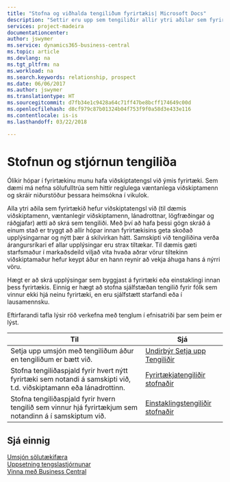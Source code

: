 ```yaml
---
title: "Stofna og viðhalda tengiliðum fyrirtækis| Microsoft Docs"
description: "Settir eru upp sem tengiliðir allir ytri aðilar sem fyrirtækið hefur viðskiptatengsl við (til dæmis viðföng, viðskiptamenn, lánadrottnar og ráðgjafar)."
services: project-madeira
documentationcenter: 
author: jswymer
ms.service: dynamics365-business-central
ms.topic: article
ms.devlang: na
ms.tgt_pltfrm: na
ms.workload: na
ms.search.keywords: relationship, prospect
ms.date: 06/06/2017
ms.author: jswymer
ms.translationtype: HT
ms.sourcegitcommit: d7fb34e1c9428a64c71ff47be8bcff174649c00d
ms.openlocfilehash: d8cf979c87b01324b04f753f9f0a58d3e433e116
ms.contentlocale: is-is
ms.lasthandoff: 03/22/2018

---
```

# <a name="creating-and-managing-contacts"></a>Stofnun og stjórnun tengiliða
Ólíkir hópar í fyrirtækinu munu hafa viðskiptatengsl við ýmis fyrirtæki. Sem dæmi má nefna sölufulltrúa sem hittir reglulega væntanlega viðskiptamenn og skráir niðurstöður þessara heimsókna í vikulok.

Alla ytri aðila sem fyrirtækið hefur viðskiptatengsl við (til dæmis viðskiptamenn, væntanlegir viðskiptamenn, lánadrottnar, lögfræðingar og ráðgjafar) ætti að skrá sem tengiliði. Með því að hafa þessi gögn skráð á einum stað er tryggt að allir hópar innan fyrirtækisins geta skoðað upplýsingarnar og nýtt þær á skilvirkan hátt. Samskipti við tengiliðina verða árangursríkari ef allar upplýsingar eru strax tiltækar. Til dæmis gæti starfsmaður í markaðsdeild viljað vita hvaða aðrar vörur tiltekinn viðskiptamaður hefur keypt áður en hann reynir að vekja áhuga hans á nýrri vöru.

Hægt er að skrá upplýsingar sem byggjast á fyrirtæki eða einstaklingi innan þess fyrirtækis. Einnig er hægt að stofna sjálfstæðan tengilið fyrir fólk sem vinnur ekki hjá neinu fyrirtæki, en eru sjálfstætt starfandi eða í lausamennsku.

Eftirfarandi tafla lýsir röð verkefna með tenglum í efnisatriði þar sem þeim er lýst.

| Til | Sjá |
| --- | --- |
| Setja upp umsjón með tengiliðum áður en tengiliðum er bætt við. |[Undirbýr Setja upp Tengiliðir](marketing-setup-contacts.md) |
| Stofna tengiliðaspjald fyrir hvert nýtt fyrirtæki sem notandi á samskipti við, t.d. viðskiptamann eða lánadrottinn. |[Fyrirtækjatengiliðir stofnaðir](marketing-create-contact-companies.md) |
| Stofna tengiliðaspjald fyrir hvern tengilið sem vinnur hjá fyrirtækjum sem notandinn á í samskiptum við. |[Einstaklingstengiliðir stofnaðir](marketing-create-contact-persons.md) |

## <a name="see-also"></a>Sjá einnig
[Umsjón sölutækifæra](marketing-manage-sales-opportunities.md)  
[Uppsetning tengslastjórnunar](marketing-setup-marketing.md)  
[Vinna með Business Central](ui-work-product.md)  

